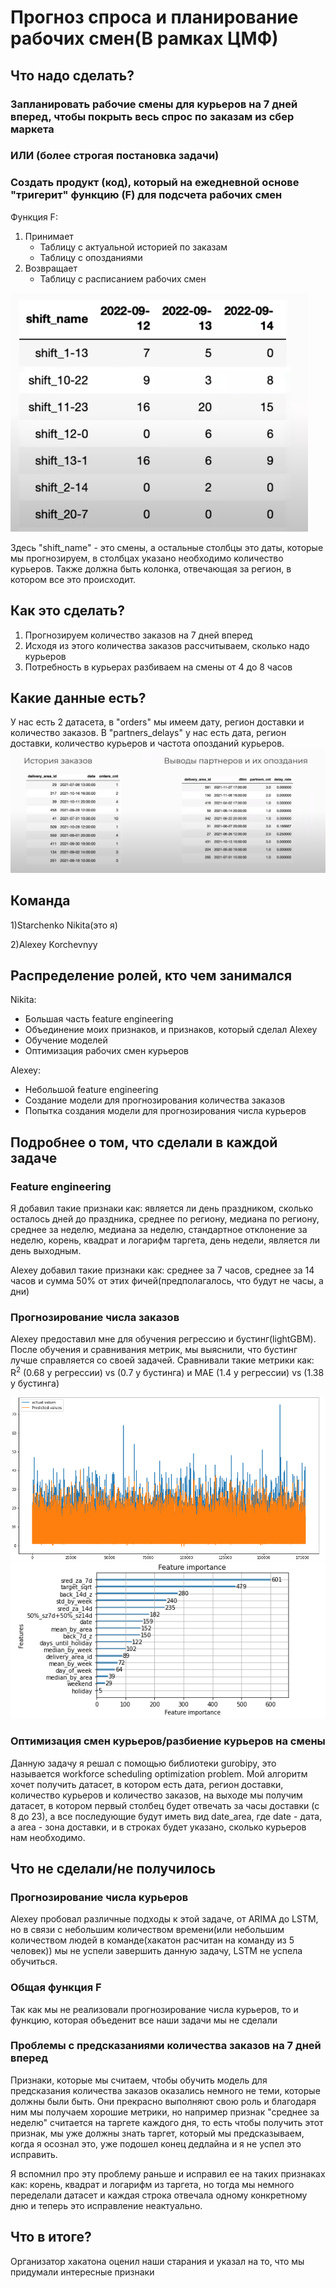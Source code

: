 # Прогноз спроса и планирование рабочих смен(В рамках ЦМФ)
## Что надо сделать?
### Запланировать рабочие смены для курьеров на 7 дней вперед, чтобы покрыть весь спрос по заказам из сбер маркета
### ИЛИ (более строгая постановка задачи)
### Создать продукт (код), который на ежедневной основе "тригерит" функцию (F) для подсчета рабочих смен
Функция F:
1) Принимает
   - Таблицу с актуальной историей по заказам
   - Таблицу с опозданиями
2) Возвращает
   - Таблицу с расписанием рабочих смен
 
![expect](https://github.com/GraC2H5OH/Sber-Market-hackaton-cmf/blob/main/pics/Expected.png)

Здесь "shift_name" - это смены, а остальные столбцы это даты, которые мы прогнозируем, в столбцах указано необходимо количество курьеров. Также должна быть колонка, отвечающая за регион, в котором все это происходит.
## Как это сделать?
1) Прогнозируем количество заказов на 7 дней вперед
2) Исходя из этого количества заказов рассчитываем, сколько надо курьеров
3) Потребность в курьерах разбиваем на смены от 4 до 8 часов
## Какие данные есть?
У нас есть 2 датасета, в "orders" мы имеем дату, регион доставки и количество заказов. В "partners_delays" у нас есть дата, регион доставки, количество курьеров и частота опозданий курьеров.
![data](https://github.com/GraC2H5OH/Sber-Market-hackaton-cmf/blob/main/pics/available_data.png)
## Команда
1)Starchenko Nikita(это я)

2)Alexey Korchevnyy
## Распределение ролей, кто чем занимался
Nikita:
- Большая часть feature engineering
- Объединение моих признаков, и признаков, который сделал Alexey
- Обучение моделей
- Оптимизация рабочих смен курьеров

Alexey:
- Небольшой feature engineering
- Создание модели для прогнозирования количества заказов
- Попытка создания модели для прогнозирования числа курьеров
## Подробнее о том, что сделали в каждой задаче
### Feature engineering
Я добавил такие признаки как: является ли день праздником, сколько осталось дней до праздника, среднее по региону, медиана по региону, среднее за неделю, медиана за неделю, стандартное отклонение за неделю, корень, квадрат и логарифм таргета, день недели, является ли день выходным.

Alexey добавил такие признаки как: среднее за 7 часов, среднее за 14 часов и сумма 50% от этих фичей(предполагалось, что будут не часы, а дни)
### Прогнозирование числа заказов
Alexey предоставил мне для обучения регрессию и бустинг(lightGBM). После обучения и сравнивания метрик, мы выяснили, что бустинг лучше справляется со своей задачей. Сравнивали такие метрики как: R<sup>2</sup> (0.68 у регрессии) vs (0.7 у бустинга) и MAE (1.4 у регрессии) vs (1.38 у бустинга)

![metrics](https://github.com/GraC2H5OH/Sber-Market-hackaton-cmf/blob/main/pics/chart.png)
![feature_importance](https://github.com/GraC2H5OH/Sber-Market-hackaton-cmf/blob/main/pics/feature_importance.png)
### Оптимизация смен курьеров/разбиение курьеров на смены
Данную задачу я решал с помощью библиотеки gurobipy, это называется workforce scheduling optimization problem. Мой алгоритм хочет получить датасет, в котором есть дата, регион доставки, количество курьеров и количество заказов, на выходе мы получим датасет, в котором первый столбец будет отвечать за часы доставки (с 8 до 23), а все последующие будут иметь вид date_area, где date - дата, а area - зона доставки, и в строках будет указано, сколько курьеров нам необходимо.
## Что не сделали/не получилось
### Прогнозирование числа курьеров
Alexey пробовал различные подходы к этой задаче, от ARIMA до LSTM, но в связи с небольшим количеством времени(или небольшим количеством людей в команде(хакатон расчитан на команду из 5 человек)) мы не успели завершить данную задачу, LSTM не успела обучиться.
### Общая функция F
Так как мы не реализовали прогнозирование числа курьеров, то и функцию, которая объеденит все наши задачи мы не сделали
### Проблемы с предсказаниями количества заказов на 7 дней вперед
Признаки, которые мы считаем, чтобы обучить модель для предсказания количества заказов оказались немного не теми, которые должны были быть. Они прекрасно выполняют свою роль и благодаря ним мы получаем хорошие метрики, но например признак "среднее за неделю" считается на таргете каждого дня, то есть чтобы получить этот признак, мы уже должны знать таргет, который мы предсказываем, когда я осознал это, уже подошел конец дедлайна и я не успел это исправить.

Я вспомнил про эту проблему раньше и исправил ее на таких признаках как: корень, квадрат и логарифм из таргета, но тогда мы немного переделали датасет и каждая строка отвечала одному конкретному дню и теперь это исправление неактуально.
## Что в итоге?
Организатор хакатона оценил наши старания и указал на то, что мы придумали интересные признаки
